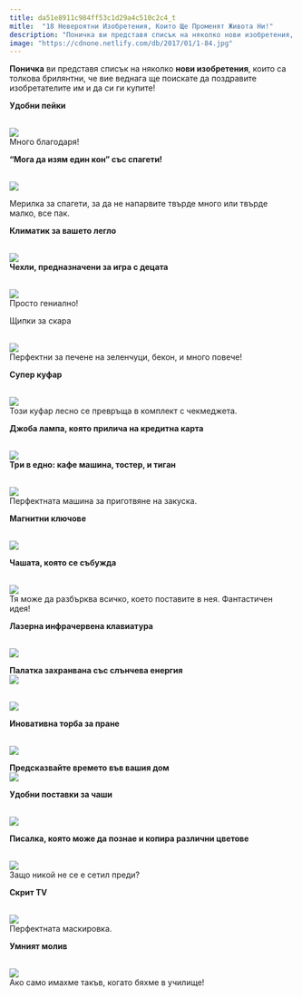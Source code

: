 ```yaml
---
title: da51e8911c984ff53c1d29a4c510c2c4_t
mitle:  "18 Невероятни Изобретения, Които Ще Променят Живота Ни!"
description: "Поничка ви представя списък на няколко нови изобретения, които са толкова брилянтни, че вие веднага ще поискате да поздравите изобретателите им и да си ги купите! У"
image: "https://cdnone.netlify.com/db/2017/01/1-84.jpg"
---
```


 <p><strong>Поничка</strong> ви представя списък на няколко <strong>нови изобретения</strong>, които са толкова брилянтни, че вие веднага ще поискате да поздравите изобретателите им и да си ги купите!</p>      <p><strong>Удобни пейки</strong></p> <p> <br/><img src="https://cdnone.netlify.com/db/2017/01/1-84.jpg"/><br/> Много благодаря!</p>  <p><strong>“Мога да изям един кон” със спагети!</strong></p>      <p> <br/><img src="https://cdnone.netlify.com/db/2017/01/2-80.jpg"/><br/></p> <p>Мерилка за спагети, за да не напарвите твърде много или твърде малко, все пак.</p> <p><strong>Климатик за вашето легло</strong></p> <p> <br/><img src="https://cdnone.netlify.com/db/2017/01/3-80.jpg"/><br/> <strong>Чехли, предназначени за игра с децата</strong></p>      <p> <br/><img src="https://cdnone.netlify.com/db/2017/01/4-78.jpg"/><br/> Просто гениално!</p> <p>Щипки за скара</p> <p> <br/><img src="https://cdnone.netlify.com/db/2017/01/5-76.jpg"/><br/> Перфектни за печене на зеленчуци, бекон, и много повече!</p> <p><strong>Супер куфар</strong></p> <p> <br/><img src="https://cdnone.netlify.com/db/2017/01/6-72.jpg"/><br/> Този куфар лесно се превръща в комплект с чекмеджета.</p> <p><strong>Джоба лампа, която прилича на кредитна карта</strong></p>      <p> <br/><img src="https://cdnone.netlify.com/db/2017/01/7-72.jpg"/><br/> <strong>Три в едно: кафе машина, тостер, и тиган</strong></p> <p> <br/><img src="https://cdnone.netlify.com/db/2017/01/8-65.jpg"/><br/> Перфектната машина за приготвяне на закуска.</p>  <p><strong>Магнитни ключове</strong></p> <p> <br/><img src="https://cdnone.netlify.com/db/2017/01/9-61.jpg"/><br/></p>      <p><strong>Чашата, която се събужда</strong></p> <p> <br/><img src="https://cdnone.netlify.com/db/2017/01/10-61.jpg"/><br/> Тя може да разбърква всичко, което поставите в нея. Фантастичен идея!</p> <p><strong>Лазерна инфрачервена клавиатура</strong></p> <p> <br/><img src="https://cdnone.netlify.com/db/2017/01/11-51.jpg"/><br/></p> <p><strong>Палатка захранвана със слънчева енергия</strong>  <br/><img src="https://cdnone.netlify.com/db/2017/01/12-47.jpg"/><br/></p> <p> <br/><img src="https://cdnone.netlify.com/db/2017/01/13-45.jpg"/><br/></p> <p><strong>Иновативна торба за пране</strong></p> <p> <br/><img src="https://cdnone.netlify.com/db/2017/01/14-41.jpg"/><br/></p> <p><strong>Предсказвайте времето във вашия дом</strong>  <br/><img src="https://cdnone.netlify.com/db/2017/01/15-40.jpg"/><br/></p> <p><strong>Удобни поставки за чаши</strong></p> <p> <br/><img src="https://cdnone.netlify.com/db/2017/01/16-35.jpg"/><br/></p> <p><strong>Писалка, която може да познае и копира различни цветове</strong></p> <p> <br/><img src="https://cdnone.netlify.com/db/2017/01/17-28.jpg"/><br/> Защо никой не се е сетил преди?</p> <p><strong>Скрит TV</strong></p> <p> <br/><img src="https://cdnone.netlify.com/db/2017/01/18-24.jpg"/><br/> Перфектната маскировка.</p>  <p><strong>Умният молив</strong></p> <p> <br/><img src="https://cdnone.netlify.com/db/2017/01/19-21.jpg"/><br/> Ако само имахме такъв, когато бяхме в училище!</p>       